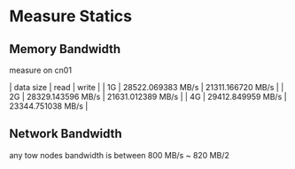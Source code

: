 # Measure Statics

## Memory Bandwidth

measure on cn01

| data size | read | write |
| 1G        | 28522.069383 MB/s | 21311.166720 MB/s |
| 2G        | 28329.143596 MB/s | 21631.012389 MB/s |
| 4G        | 29412.849959 MB/s | 23344.751038 MB/s |

## Network Bandwidth

any tow nodes bandwidth is between 800 MB/s ~ 820 MB/2
